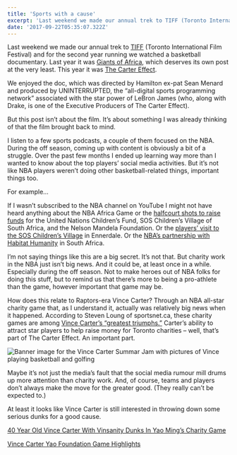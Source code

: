 ```yaml
---
title: 'Sports with a cause'
excerpt: 'Last weekend we made our annual trek to TIFF (Toronto International Film Festival) and for the second year running we watched a basketball documentary…'
date: '2017-09-22T05:35:07.322Z'
---
```


Last weekend we made our annual trek to [TIFF](https://www.tiff.net/) (Toronto International Film Festival) and for the second year running we watched a basketball documentary. Last year it was [Giants of Africa](https://www.tiff.net/films/giants-of-africa/), which deserves its own post at the very least. This year it was [The Carter Effect](http://www.tiff.net/tiff/the-carter-effect/).

We enjoyed the doc, which was directed by Hamilton ex-pat Sean Menard and produced by UNINTERRUPTED, the “all-digital sports programming network” associated with the star power of LeBron James (who, along with Drake, is one of the Executive Producers of The Carter Effect).

But this post isn’t about the film. It’s about something I was already thinking of that the film brought back to mind.

I listen to a few sports podcasts, a couple of them focused on the NBA. During the off season, coming up with content is obviously a bit of a struggle. Over the past few months I ended up learning way more than I wanted to know about the top players’ social media activities. But it’s not like NBA players weren’t doing other basketball-related things, important things too.

For example…

If I wasn’t subscribed to the NBA channel on YouTube I might not have heard anything about the NBA Africa Game or the [halfcourt shots to raise funds](https://www.youtube.com/watch?v=j9xafW3fFCY) for  the United Nations Children’s Fund, SOS Children’s Village of South Africa, and the Nelson Mandela Foundation. Or the [players’ visit to the SOS Children’s Village](https://www.youtube.com/watch?v=D7rDk9ykCmk) in Ennerdale. Or the [NBA’s partnership with Habitat Humanity](https://www.youtube.com/watch?v=dswXIW2rRuI) in South Africa.

I’m not saying things like this are a big secret. It’s not that. But charity work in the NBA just isn’t big news. And it could be, at least once in a while. Especially during the off season. Not to make heroes out of NBA folks for doing this stuff, but to remind us that there’s more to being a pro-athlete than the game, however important that game may be.

How does this relate to Raptors-era Vince Carter? Through an NBA all-star charity game that, as I understand it, actually was relatively big news when it happened. According to Steven Loung of sportsnet.ca, these charity games are among [Vince Carter’s “greatest triumphs.”](http://www.sportsnet.ca/basketball/nba/moments-of-glory-carters-greatest-triumphs/) Carter’s ability to attract star players to help raise money for Toronto charities – well, that’s part of The Carter Effect. An important part.

![Banner image for the Vince Carter Summar Jam with pictures of Vince playing basketball and golfing](/assets/blog/sports-with-a-cause/Summer-Jam-header.webp)

Maybe it’s not just the media’s fault that the social media rumour mill drums up more attention than charity work. And, of course, teams and players don’t always make the move for the greater good. (They really can’t be expected to.)

At least it looks like Vince Carter is still interested in throwing down some serious dunks for a good cause.

[40 Year Old Vince Carter With Vinsanity Dunks In Yao Ming’s Charity Game](http://www.basketballforever.com/2017/08/02/40-year-old-vince-carter-vinsanity-dunks-yao-mings-charity-game/)

[Vince Carter Yao Foundation Game Highlights](http://www.nba.com/kings/video/teams/kings/2017/08/02/1557327/1501636666923-vc-yao-charity-game-highlights-1557327/)